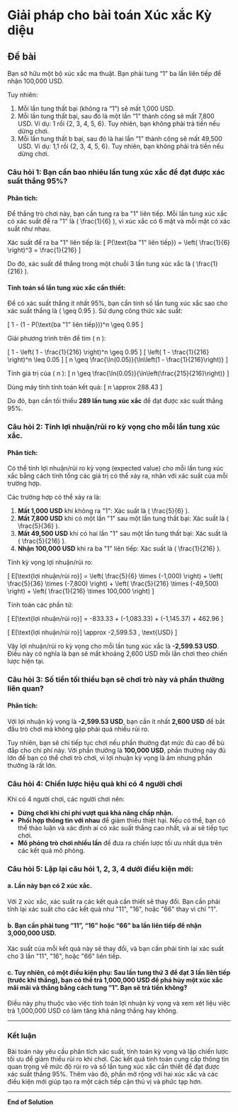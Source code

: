 # Giải pháp cho bài toán Xúc xắc Kỳ diệu

## Đề bài

Bạn sở hữu một bộ xúc xắc ma thuật. Bạn phải tung “1” ba lần liên tiếp để nhận 100,000 USD.

Tuy nhiên:

1. Mỗi lần tung thất bại (không ra “1”) sẽ mất 1,000 USD.
2. Mỗi lần tung thất bại, sau đó là một lần “1” thành công sẽ mất 7,800 USD.
   Ví dụ: 1 rồi {2, 3, 4, 5, 6}.
   Tuy nhiên, bạn không phải trả tiền nếu dừng chơi.
3. Mỗi lần tung thất b bại, sau đó là hai lần “1” thành công sẽ mất 49,500 USD.
   Ví dụ: 1,1 rồi {2, 3, 4, 5, 6}.
   Tuy nhiên, bạn không phải trả tiền nếu dừng chơi.

### Câu hỏi 1: Bạn cần bao nhiêu lần tung xúc xắc để đạt được xác suất thắng 95%?

#### Phân tích:

Để thắng trò chơi này, bạn cần tung ra ba "1" liên tiếp. Mỗi lần tung xúc xắc có xác suất để ra "1" là \( \frac{1}{6} \), vì xúc xắc có 6 mặt và mỗi mặt có xác suất như nhau.

Xác suất để ra ba "1" liên tiếp là:
\[
P(\text{ba "1" liên tiếp}) = \left( \frac{1}{6} \right)^3 = \frac{1}{216}
\]

Do đó, xác suất để thắng trong một chuỗi 3 lần tung xúc xắc là \( \frac{1}{216} \).

#### Tính toán số lần tung xúc xắc cần thiết:

Để có xác suất thắng ít nhất 95%, bạn cần tính số lần tung xúc xắc sao cho xác suất thắng là \( \geq 0.95 \). Sử dụng công thức xác suất:

\[
1 - (1 - P(\text{ba "1" liên tiếp}))^n \geq 0.95
\]

Giải phương trình trên để tìm \( n \):

\[
1 - \left( 1 - \frac{1}{216} \right)^n \geq 0.95
\]
\[
\left( 1 - \frac{1}{216} \right)^n \leq 0.05
\]
\[
n \geq \frac{\ln(0.05)}{\ln\left(1 - \frac{1}{216}\right)}
\]

Tính giá trị của \( n \):
\[
n \geq \frac{\ln(0.05)}{\ln\left(\frac{215}{216}\right)}
\]

Dùng máy tính tính toán kết quả:
\[
n \approx 288.43
\]

Do đó, bạn cần tối thiểu **289 lần tung xúc xắc** để đạt được xác suất thắng 95%.

### Câu hỏi 2: Tính lợi nhuận/rủi ro kỳ vọng cho mỗi lần tung xúc xắc.

#### Phân tích:

Có thể tính lợi nhuận/rủi ro kỳ vọng (expected value) cho mỗi lần tung xúc xắc bằng cách tính tổng các giá trị có thể xảy ra, nhân với xác suất của mỗi trường hợp.

Các trường hợp có thể xảy ra là:

1. **Mất 1,000 USD** khi không ra "1": Xác suất là \( \frac{5}{6} \).
2. **Mất 7,800 USD** khi có một lần "1" sau một lần tung thất bại: Xác suất là \( \frac{5}{36} \).
3. **Mất 49,500 USD** khi có hai lần "1" sau một lần tung thất bại: Xác suất là \( \frac{5}{216} \).
4. **Nhận 100,000 USD** khi ra ba "1" liên tiếp: Xác suất là \( \frac{1}{216} \).

Tính kỳ vọng lợi nhuận/rủi ro:

\[
E[\text{lợi nhuận/rủi ro}] = \left( \frac{5}{6} \times (-1,000) \right) + \left( \frac{5}{36} \times (-7,800) \right) + \left( \frac{5}{216} \times (-49,500) \right) + \left( \frac{1}{216} \times 100,000 \right)
\]

Tính toán các phần tử:

\[
E[\text{lợi nhuận/rủi ro}] = -833.33 + (-1,083.33) + (-1,145.37) + 462.96
\]

\[
E[\text{lợi nhuận/rủi ro}] \approx -2,599.53 \, \text{USD}
\]

Vậy lợi nhuận/rủi ro kỳ vọng cho mỗi lần tung xúc xắc là **-2,599.53 USD**. Điều này có nghĩa là bạn sẽ mất khoảng 2,600 USD mỗi lần chơi theo chiến lược hiện tại.

### Câu hỏi 3: Số tiền tối thiểu bạn sẽ chơi trò này và phần thưởng liên quan?

#### Phân tích:

Với lợi nhuận kỳ vọng là **-2,599.53 USD**, bạn cần ít nhất **2,600 USD** để bắt đầu trò chơi mà không gặp phải quá nhiều rủi ro.

Tuy nhiên, bạn sẽ chỉ tiếp tục chơi nếu phần thưởng đạt mức đủ cao để bù đắp cho chi phí này. Với phần thưởng là **100,000 USD**, phần thưởng này đủ lớn để bạn có thể chơi trò chơi, vì lợi nhuận kỳ vọng là âm nhưng phần thưởng là rất lớn.

### Câu hỏi 4: Chiến lược hiệu quả khi có 4 người chơi

Khi có 4 người chơi, các người chơi nên:
- **Dừng chơi khi chi phí vượt quá khả năng chấp nhận.**
- **Phối hợp thông tin với nhau** để giảm thiểu thiệt hại. Nếu có thể, bạn có thể thảo luận và xác định ai có xác suất thắng cao nhất, và ai sẽ tiếp tục chơi.
- **Mô phỏng trò chơi nhiều lần** để đưa ra chiến lược tối ưu nhất dựa trên các kết quả mô phỏng.

### Câu hỏi 5: Lặp lại câu hỏi 1, 2, 3, 4 dưới điều kiện mới:

#### a. Lần này bạn có 2 xúc xắc.

Với 2 xúc xắc, xác suất ra các kết quả cần thiết sẽ thay đổi. Bạn cần phải tính lại xác suất cho các kết quả như "11", "16", hoặc "66" thay vì chỉ "1".

#### b. Bạn cần phải tung “11”, “16” hoặc “66” ba lần liên tiếp để nhận 3,000,000 USD.

Xác suất của mỗi kết quả này sẽ thay đổi, và bạn cần phải tính lại xác suất cho 3 lần "11", "16", hoặc "66" liên tiếp.

#### c. Tuy nhiên, có một điều kiện phụ: Sau lần tung thứ 3 để đạt 3 lần liên tiếp (trước khi thắng), bạn có thể trả 1,000,000 USD để phá hủy một xúc xắc mãi mãi và thắng bằng cách tung “1”. Bạn sẽ trả tiền không?

Điều này phụ thuộc vào việc tính toán lợi nhuận kỳ vọng và xem xét liệu việc trả 1,000,000 USD có làm tăng khả năng thắng hay không.

---

### **Kết luận**

Bài toán này yêu cầu phân tích xác suất, tính toán kỳ vọng và lập chiến lược tối ưu để giảm thiểu rủi ro khi chơi. Các kết quả tính toán cung cấp thông tin quan trọng về mức độ rủi ro và số lần tung xúc xắc cần thiết để đạt được xác suất thắng 95%. Thêm vào đó, phần mở rộng với hai xúc xắc và các điều kiện mới giúp tạo ra một cách tiếp cận thú vị và phức tạp hơn.

---

**End of Solution**

